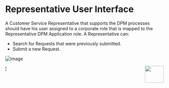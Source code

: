 # Representative User Interface

A Customer Service Representative that supports the DPM processes should have his user assigned to a corporate role that is mapped to the Representative DPM Application role. 
A Representative can:

- Search for Requests that were previously submitted.
- Submit a new Request. 

 ![image](articles/images/Figure_32_Representative_menu.png)

[!<img align="right" width="60" height="54" src="/articles/images/Next.png">](05a_search_a_request.md)
